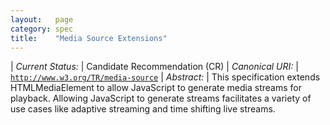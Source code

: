 ```yaml
---
layout:   page
category: spec
title:    "Media Source Extensions"
---
```


| *Current Status:* | Candidate Recommendation (CR)
| *Canonical URI:* | [`http://www.w3.org/TR/media-source`](http://www.w3.org/TR/media-source)
| *Abstract:* | This specification extends HTMLMediaElement to allow JavaScript to generate media streams for playback. Allowing JavaScript to generate streams facilitates a variety of use cases like adaptive streaming and time shifting live streams.